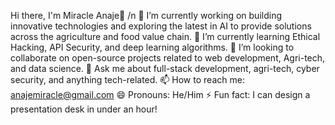 Hi there, I'm Miracle Anaje👋 /n
🔭 I’m currently working on building innovative technologies and exploring the latest in AI to provide solutions across the agriculture and food value chain. 
🌱 I’m currently learning Ethical Hacking, API Security, and deep learning algorithms.
👯 I’m looking to collaborate on open-source projects related to web development, Agri-tech, and data science.
💬 Ask me about full-stack development, agri-tech, cyber security, and anything tech-related.
📫 How to reach me: anajemiracle@gmail.com
😄 Pronouns: He/Him
⚡ Fun fact: I can design a presentation desk in under an hour!
